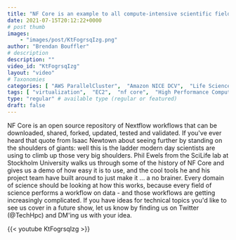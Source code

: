 ```yaml
---
title: "NF Core is an example to all compute-intensive scientific fields. They should all watch this."
date: 2021-07-15T20:12:22+0000
# post thumb
images:
    - "images/post/KtFogrsqIzg.png"
author: "Brendan Bouffler"
# description
description: ""
video_id: "KtFogrsqIzg"
layout: "video"
# Taxonomies
categories: [ "AWS ParallelCluster",  "Amazon NICE DCV",  "Life Sciences", ]
tags: [ "virtualization",  "EC2",  "nf core",  "High Performance Computing",  "workflows",  "CPUs",  "scilife",  "vizualization",  "DCV",  "nextflow",  "Storage",  "HPC",  "Covid-19",  "Lustre",  "Schedulers",  "GPUs",  "HCLS",  "ParallelCluster",  "nf-core",  "genomics",  "spot",  "techshorts", ]
type: "regular" # available type (regular or featured)
draft: false
---
```


NF Core is an open source repository of Nextflow workflows that can be downloaded, shared, forked, updated, tested and validated. If you've ever heard that quote from Isaac Newtown about seeing further by standing on the shoulders of giants: well this is the ladder modern day scientists are using to climb up those very big shoulders.
Phil Ewels from the SciLife lab at Stockholm University walks us through some of the history of NF Core and gives us a demo of how easy it is to use, and the cool tools he and his project team have built around to just make it ... a no brainer.
Every domain of science should be looking at how this works, because every field of science performs a workflow on data - and those workflows are getting increasingly complicated.
If you have ideas for technical topics you'd like to see us cover in a future show, let us know by finding us on Twitter (@TechHpc) and DM'ing us with your idea.

{{< youtube KtFogrsqIzg >}}